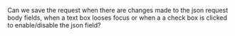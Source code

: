 Can we save the request when there are changes made to the json request body fields, when a text box looses focus or when a a check box is clicked to enable/disable the json field?


